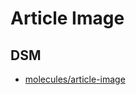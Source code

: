 # Article Image

## DSM
* [molecules/article-image](https://ultimaker.invisionapp.com/dsm/ultimaker/ultimaker-com/asset/components/)
